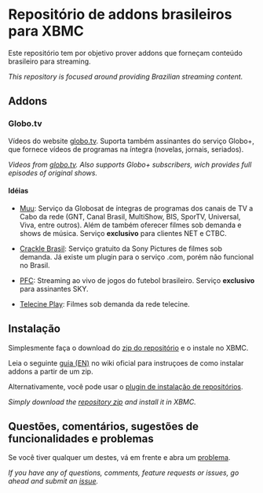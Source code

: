 Repositório de addons brasileiros para XBMC
================================

Este repositório tem por objetivo prover addons que forneçam conteúdo
brasileiro para streaming.

*This repository is focused around providing Brazilian streaming content.*

## Addons

### Globo.tv
Vídeos do website [globo.tv][1]. Suporta também assinantes do serviço Globo+,
que fornece vídeos de programas na íntegra (novelas, jornais, seriados).

*Videos from [globo.tv][1]. Also supports Globo+ subscribers, wich provides
full episodes of original shows.*


#### Idéias

* [Muu](http://muu.globo.com/):
Serviço da Globosat de íntegras de programas dos canais de TV a Cabo da rede
(GNT, Canal Brasil, MultiShow, BIS, SporTV, Universal, Viva, entre outros).
Além de também oferecer filmes sob demanda e shows de música. Serviço
**exclusivo** para clientes NET e CTBC.

* [Crackle Brasil](http://www.crackle.com.br/):
Serviço gratuito da Sony Pictures de filmes sob demanda. Já existe um plugin
para o serviço .com, porém não funcional no Brasil.

* [PFC](http://premierefc.com/):
Streaming ao vivo de jogos do futebol brasileiro. Serviço **exclusivo**
para assinantes SKY.

* [Telecine Play](http://telecineplay.com.br/):
Filmes sob demanda da rede telecine.

## Instalação

Simplesmente faça o download do [zip do repositório][2] e o instale no XBMC.

Leia o seguinte [guia (EN)][3] no wiki oficial para instruçoes de como
instalar addons a partir de um zip.

Alternativamente, você pode usar o [plugin de instalação de repositórios][4].

*Simply download the [repository zip][2] and install it in XBMC.*

## Questões, comentários, sugestões de funcionalidades e problemas

Se você tiver qualquer um destes, vá em frente e abra um [problema][5].

*If you have any of questions, comments, feature requests or issues, go ahead and submit an [issue][5].*



[1]: http://globotv.globo.com
[2]: https://bitbucket.org/vitorhirota/repository.brazilian.xbmc-addons/downloads/repository.brazilian.xbmc-addons-1.0.0.zip
[3]: http://wiki.xbmc.org/index.php?title=Add-ons#How_to_install_from_zip
[4]: http://passion-xbmc.org/addons/?Page=View&ID=plugin.program.repo.installer
[5]: https://bitbucket.org/vitorhirota/repository.brazilian.xbmc-addons/issues
